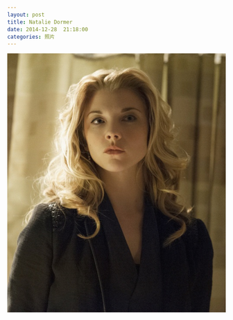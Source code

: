 ```yaml
---
layout: post
title: Natalie Dormer
date: 2014-12-28  21:18:00
categories: 照片
---
```

<img src="/images/flowers/Natalie-Dormer.jpg" />










